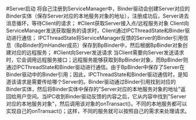 #Server启动
将自己注册到ServiceManager中，Binder驱动会创建Server对应的Binder实体（保存Server对应的本地服务对象的地址），注册成功后，Server进去消息循环，等待Client的请求；
#Client获取Server接入点/远程服务对象
Client向ServiceManager发送获取服务的请求时，Client通过IPCThreadState和Binder驱动进行通信；
IPCThreadState将ServiceManager反馈的Server的Binder引用信息（BpBinder的mHandler成员）保存到BpBinder中，然后根据BpBinder对象创建对应的远程服务；
#Client向Server发送请求
当Client需要向Server发送请求时，它会调用远程服务接口；远程服务能够获取到BpBinder对象，而BpBinder则通过IPCThreadState和Binder驱动进行通信。由于BpBinder中保存了Server在Binder驱动中的Binder引用；因此，IPCThreadState和Binder驱动通信时，是知道该请求是需要传给哪个Server的。Binder驱动通过Binder引用找到对应的Binder实体，然后将Binder实体中保存的"Server对应的本地服务对象的地址"返回给用户空间。当IPC收到Binder驱动反馈的内容之后，它从内容中找到"Server对应的本地服务对象"，然后调用该对象的onTransact()。不同的本地服务都可以实现自己的onTransact()；这样，不同的服务就可以按照自己的需求来处理请求。






